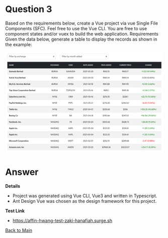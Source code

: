 # Question 3

Based on the requirements below, create a Vue project via vue Single File Components (SFC). Feel free to use the Vue CLI. You are free to use component states and/or vuex to build the web application.
Requirements
Given the data below, generate a table to display the records as shown in the example:

![Example Table](src/assets/img.png "Table")

# Answer

**Details**
- Project was generated using Vue CLI, Vue3 and written in Typescript.
- Ant Design Vue was chosen as the design framework for this project.

**Test Link**
- https://affin-hwang-test-zaki-hanafiah.surge.sh

[Back to Main](../../README.md)